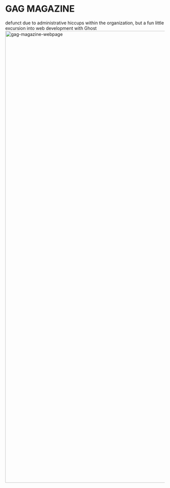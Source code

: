 # GAG MAGAZINE
defunct due to administrative hiccups within the organization, but a fun little excursion into web development with Ghost
<img width="1428" alt="gag-magazine-webpage" src="https://github.com/ozanbayiz/gag-website/assets/7884381/6c64c5d6-8608-47b3-8959-2f971b0d7595">
